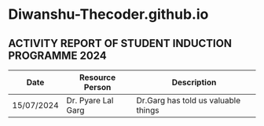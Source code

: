 # Diwanshu-Thecoder.github.io
## ACTIVITY REPORT OF STUDENT INDUCTION PROGRAMME 2024

| Date | Resource Person| Description|
| ----------- | ----------- |--------|
| 15/07/2024| Dr. Pyare Lal Garg|Dr.Garg has told us valuable things|
